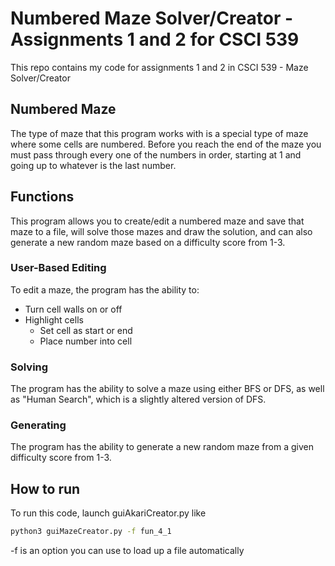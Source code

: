 # Numbered Maze Solver/Creator - Assignments 1 and 2 for CSCI 539

This repo contains my code for assignments 1 and 2 in CSCI 539 - Maze Solver/Creator


## Numbered Maze

The type of maze that this program works with is a special type of maze where some cells are numbered. Before you reach the end of the maze you must pass through every one of the numbers in order, starting at 1 and going up to whatever is the last number.


## Functions

This program allows you to create/edit a numbered maze and save that maze to a file, will solve those mazes and draw the solution, and can also generate a new random maze based on a difficulty score from 1-3. 


### User-Based Editing

To edit a maze, the program has the ability to:

- Turn cell walls on or off
- Highlight cells
    - Set cell as start or end
    - Place number into cell


### Solving

The program has the ability to solve a maze using either BFS or DFS, as well as "Human Search", which is a slightly altered version of DFS. 


### Generating

The program has the ability to generate a new random maze from a given difficulty score from 1-3.


## How to run

To run this code, launch guiAkariCreator.py like

```bash
python3 guiMazeCreator.py -f fun_4_1
```

-f is an option you can use to load up a file automatically